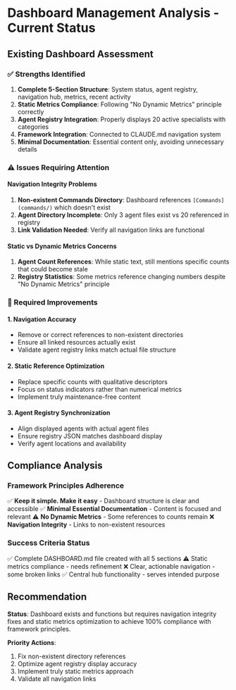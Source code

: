 # Dashboard Management Analysis - Current Status

## Existing Dashboard Assessment

### ✅ Strengths Identified
1. **Complete 5-Section Structure**: System status, agent registry, navigation hub, metrics, recent activity
2. **Static Metrics Compliance**: Following "No Dynamic Metrics" principle correctly
3. **Agent Registry Integration**: Properly displays 20 active specialists with categories
4. **Framework Integration**: Connected to CLAUDE.md navigation system
5. **Minimal Documentation**: Essential content only, avoiding unnecessary details

### ⚠️ Issues Requiring Attention

#### Navigation Integrity Problems
1. **Non-existent Commands Directory**: Dashboard references `[Commands](commands/)` which doesn't exist
2. **Agent Directory Incomplete**: Only 3 agent files exist vs 20 referenced in registry
3. **Link Validation Needed**: Verify all navigation links are functional

#### Static vs Dynamic Metrics Concerns  
1. **Agent Count References**: While static text, still mentions specific counts that could become stale
2. **Registry Statistics**: Some metrics reference changing numbers despite "No Dynamic Metrics" principle

### 🔄 Required Improvements

#### 1. Navigation Accuracy
- Remove or correct references to non-existent directories
- Ensure all linked resources actually exist
- Validate agent registry links match actual file structure

#### 2. Static Reference Optimization
- Replace specific counts with qualitative descriptors
- Focus on status indicators rather than numerical metrics
- Implement truly maintenance-free content

#### 3. Agent Registry Synchronization
- Align displayed agents with actual agent files
- Ensure registry JSON matches dashboard display
- Verify agent locations and availability

## Compliance Analysis

### Framework Principles Adherence
✅ **Keep it simple. Make it easy** - Dashboard structure is clear and accessible
✅ **Minimal Essential Documentation** - Content is focused and relevant
⚠️ **No Dynamic Metrics** - Some references to counts remain
❌ **Navigation Integrity** - Links to non-existent resources

### Success Criteria Status
✅ Complete DASHBOARD.md file created with all 5 sections
⚠️ Static metrics compliance - needs refinement
❌ Clear, actionable navigation - some broken links
✅ Central hub functionality - serves intended purpose

## Recommendation

**Status**: Dashboard exists and functions but requires navigation integrity fixes and static metrics optimization to achieve 100% compliance with framework principles.

**Priority Actions**:
1. Fix non-existent directory references
2. Optimize agent registry display accuracy  
3. Implement truly static metrics approach
4. Validate all navigation links